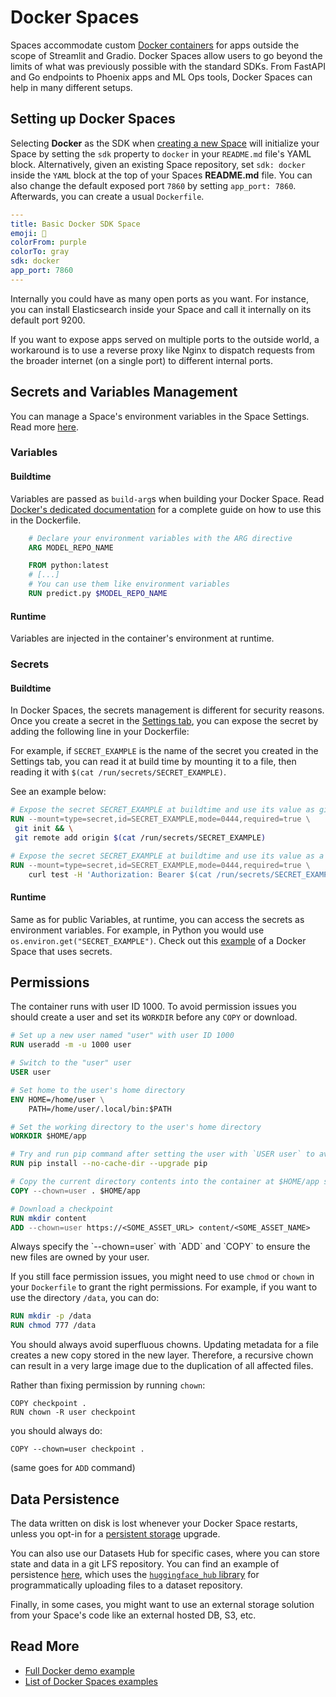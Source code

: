 # Docker Spaces

Spaces accommodate custom [Docker containers](https://docs.docker.com/get-started/) for apps outside the scope of Streamlit and Gradio. Docker Spaces allow users to go beyond the limits of what was previously possible with the standard SDKs. From FastAPI and Go endpoints to Phoenix apps and ML Ops tools, Docker Spaces can help in many different setups.

## Setting up Docker Spaces

Selecting **Docker** as the SDK when [creating a new Space](https://huggingface.co/new-space) will initialize your Space by setting the `sdk` property to `docker` in your `README.md` file's YAML block. Alternatively, given an existing Space repository, set `sdk: docker` inside the `YAML` block at the top of your Spaces **README.md** file. You can also change the default exposed port `7860` by setting `app_port: 7860`. Afterwards, you can create a usual `Dockerfile`.

```Yaml
---
title: Basic Docker SDK Space
emoji: 🐳
colorFrom: purple
colorTo: gray
sdk: docker
app_port: 7860
---
```

Internally you could have as many open ports as you want. For instance, you can install Elasticsearch inside your Space and call it internally on its default port 9200.

If you want to expose apps served on multiple ports to the outside world, a workaround is to use a reverse proxy like Nginx to dispatch requests from the broader internet (on a single port) to different internal ports.

## Secrets and Variables Management <a name="secret-management"></a>

You can manage a Space's environment variables in the Space Settings. Read more [here](./spaces-overview.md#managing-the-environment).

### Variables

#### Buildtime

Variables are passed as `build-arg`s when building your Docker Space. Read [Docker's dedicated documentation](https://docs.docker.com/engine/reference/builder/#arg) for a complete guide on how to use this in the Dockerfile.

```Dockerfile
	# Declare your environment variables with the ARG directive
	ARG MODEL_REPO_NAME

	FROM python:latest
	# [...]
	# You can use them like environment variables
	RUN predict.py $MODEL_REPO_NAME
```

#### Runtime

Variables are injected in the container's environment at runtime. 

### Secrets


#### Buildtime

In Docker Spaces, the secrets management is different for security reasons. Once you create a secret in the [Settings tab](./spaces-overview#managing-secrets-and-environment-variables), you can expose the secret by adding the following line in your Dockerfile:

For example, if `SECRET_EXAMPLE` is the name of the secret you created in the Settings tab, you can read it at build time by mounting it to a file, then reading it with `$(cat /run/secrets/SECRET_EXAMPLE)`.

See an example below:
```Dockerfile
# Expose the secret SECRET_EXAMPLE at buildtime and use its value as git remote URL
RUN --mount=type=secret,id=SECRET_EXAMPLE,mode=0444,required=true \
 git init && \
 git remote add origin $(cat /run/secrets/SECRET_EXAMPLE)
```

```Dockerfile
# Expose the secret SECRET_EXAMPLE at buildtime and use its value as a Bearer token for a curl request
RUN --mount=type=secret,id=SECRET_EXAMPLE,mode=0444,required=true \
	curl test -H 'Authorization: Bearer $(cat /run/secrets/SECRET_EXAMPLE)'
```

#### Runtime

Same as for public Variables, at runtime, you can access the secrets as environment variables. For example, in Python you would use `os.environ.get("SECRET_EXAMPLE")`. Check out this [example](https://huggingface.co/spaces/DockerTemplates/secret-example) of a Docker Space that uses secrets.

## Permissions

The container runs with user ID 1000. To avoid permission issues you should create a user and set its `WORKDIR` before any `COPY` or download.

```Dockerfile
# Set up a new user named "user" with user ID 1000
RUN useradd -m -u 1000 user

# Switch to the "user" user
USER user

# Set home to the user's home directory
ENV HOME=/home/user \
	PATH=/home/user/.local/bin:$PATH

# Set the working directory to the user's home directory
WORKDIR $HOME/app

# Try and run pip command after setting the user with `USER user` to avoid permission issues with Python
RUN pip install --no-cache-dir --upgrade pip

# Copy the current directory contents into the container at $HOME/app setting the owner to the user
COPY --chown=user . $HOME/app

# Download a checkpoint
RUN mkdir content
ADD --chown=user https://<SOME_ASSET_URL> content/<SOME_ASSET_NAME>
```

<Tip warning="{true}">
Always specify the `--chown=user` with `ADD` and `COPY` to ensure the new files are owned by your user.
</Tip>

If you still face permission issues, you might need to use `chmod` or `chown` in your `Dockerfile` to grant the right permissions. For example, if you want to use the directory `/data`, you can do:

```Dockerfile
RUN mkdir -p /data
RUN chmod 777 /data
```

You should always avoid superfluous chowns.
<Tip warning={true}>
Updating metadata for a file creates a new copy stored in the new layer. Therefore, a recursive chown can result in a very large image due to the duplication of all affected files.
</Tip>

Rather than fixing permission by running `chown`:
```
COPY checkpoint .
RUN chown -R user checkpoint
```
you should always do:
```
COPY --chown=user checkpoint .
```
(same goes for `ADD` command)


## Data Persistence

The data written on disk is lost whenever your Docker Space restarts, unless you opt-in for a [persistent storage](./spaces-storage) upgrade.

You can also use our Datasets Hub for specific cases, where you can store state and data in a git LFS repository. You can find an example of persistence [here](https://huggingface.co/spaces/julien-c/persistent-data), which uses the [`huggingface_hub` library](https://huggingface.co/docs/huggingface_hub/index) for programmatically uploading files to a dataset repository.

Finally, in some cases, you might want to use an external storage solution from your Space's code like an external hosted DB, S3, etc.

## Read More

- [Full Docker demo example](spaces-sdks-docker-first-demo)
- [List of Docker Spaces examples](spaces-sdks-docker-examples)
